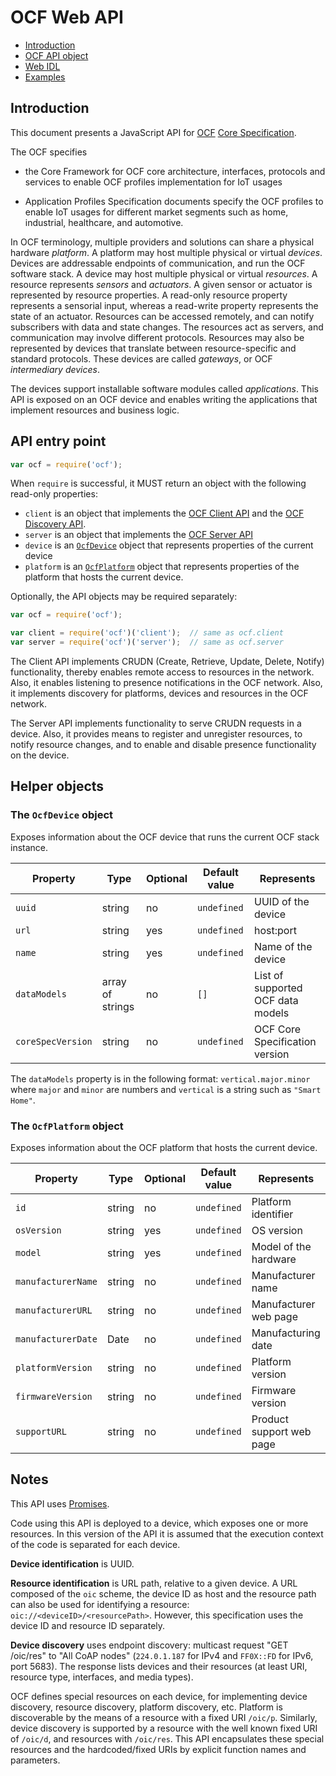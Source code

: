 OCF Web API
===========

* [Introduction](#introduction)
* [OCF API object](#api-entry-point)
* [Web IDL](./ocf-web-idl.md)
* [Examples](./ocf-examples.md)

Introduction
------------
This document presents a JavaScript API for [OCF](https://openconnectivity.org) [Core Specification](https://openconnectivity.org/resources/specifications).

The OCF specifies
  - the Core Framework for OCF core architecture, interfaces, protocols and services to enable OCF profiles implementation for IoT usages

  - Application Profiles Specification documents specify the OCF profiles to enable IoT usages for different market segments such as home, industrial, healthcare, and automotive.

In OCF terminology, multiple providers and solutions can share a physical hardware *platform*. A platform may host multiple physical or virtual *devices*.
Devices are addressable endpoints of communication, and run the OCF software stack. A device may host multiple physical or virtual *resources*.
A resource represents *sensors* and *actuators*.
A given sensor or actuator is represented by resource properties. A read-only resource property represents a sensorial input, whereas a read-write property represents the state of an actuator.
Resources can be accessed remotely, and can notify subscribers with data and state changes. The resources act as servers, and communication may involve different protocols. Resources may also be represented by devices that translate between resource-specific and standard protocols. These devices are called *gateways*, or OCF *intermediary devices*.

The devices support installable software modules called *applications*. This API is exposed on an OCF device and enables writing the applications that implement resources and business logic.

## API entry point

```javascript
var ocf = require('ocf');
```

When ```require``` is successful, it MUST return an object with the following read-only properties:
- `client` is an object that implements the [OCF Client API](./ocf-client-api.md) and the [OCF Discovery API](./ocf-discovery-api.md).
- `server` is an object that implements the [OCF Server API](./ocf-server-api.md)
- `device` is an [`OcfDevice`](#ocfdevice) object that represents properties of the current device
- `platform` is an [`OcfPlatform`](#ocfplatform) object that represents properties of the platform that hosts the current device.

Optionally, the API objects may be required separately:

```javascript
var ocf = require('ocf');

var client = require('ocf')('client');  // same as ocf.client
var server = require('ocf')('server');  // same as ocf.server
```

The Client API implements CRUDN (Create, Retrieve, Update, Delete, Notify) functionality, thereby enables remote access to resources in the network. Also, it enables listening to presence notifications in the OCF network. Also, it implements discovery for platforms, devices and resources in the OCF network.

The Server API implements functionality to serve CRUDN requests in a device. Also, it provides means to register and unregister resources, to notify resource changes, and to enable and disable presence functionality on the device.

## Helper objects

<a name="ocfdevice"></a>
### The `OcfDevice` object
Exposes information about the OCF device that runs the current OCF stack instance.

|Property   |Type     |Optional |Default value |Represents |
| ---       | ---                  | --- | ---         | ---     |
| `uuid`    | string  | no  | `undefined` | UUID of the device |
| `url`     | string  | yes  | `undefined` | host:port  |
| `name`    | string  | yes  | `undefined` | Name of the device |
| `dataModels` | array of strings  | no  | `[]` | List of supported OCF data models |
| `coreSpecVersion`    | string  | no  | `undefined` | OCF Core Specification version |

The `dataModels` property is in the following format: `vertical.major.minor` where `major` and `minor` are numbers and `vertical` is a string such as `"Smart Home"`.

<a name="ocfplatform"></a>
### The `OcfPlatform` object
Exposes information about the OCF platform that hosts the current device.

|Property   |Type              |Optional |Default value |Represents |
| ---       | ---                  | --- | ---         | ---     |
| `id`      | string  | no  | `undefined` | Platform identifier |
| `osVersion` | string  | yes  | `undefined` | OS version  |
| `model`    | string  | yes  | `undefined` | Model of the hardware |
| `manufacturerName` | string  | no  | `undefined` | Manufacturer name |
| `manufacturerURL` | string  | no  | `undefined` | Manufacturer web page |
| `manufacturerDate` | Date  | no  | `undefined` | Manufacturing date |
| `platformVersion` | string  | no  | `undefined` | Platform version |
| `firmwareVersion` | string  | no  | `undefined` | Firmware version |
| `supportURL` | string  | no  | `undefined` | Product support web page |

Notes
-----
<a name="ocfpromise"></a>
This API uses [Promises](http://www.ecma-international.org/ecma-262/6.0/#sec-promise-objects).

Code using this API is deployed to a device, which exposes one or more resources. In this version of the API it is assumed that the execution context of the code is separated for each device.

**Device identification** is UUID.

**Resource identification** is URL path, relative to a given device. A URL composed of the ```oic``` scheme, the device ID as host and the resource path can also be used for identifying a resource: ```oic://<deviceID>/<resourcePath>```. However, this specification uses the device ID and resource ID separately.

**Device discovery** uses endpoint discovery: multicast request "GET /oic/res" to "All CoAP nodes" (```224.0.1.187``` for IPv4 and ```FF0X::FD``` for IPv6, port 5683). The response lists devices and their resources (at least URI, resource type, interfaces, and media types).


OCF defines special resources on each device, for implementing device discovery, resource discovery, platform discovery, etc. Platform is discoverable by the means of a resource with a fixed URI ```/oic/p```. Similarly, device discovery is supported by a resource with the well known fixed URI of ```/oic/d```, and resources with ```/oic/res```. This API encapsulates these special resources and the hardcoded/fixed URIs by explicit function names and parameters.
